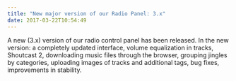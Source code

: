 ```yaml
---
title: "New major version of our Radio Panel: 3.x"
date: 2017-03-22T10:54:49
---
```


A new (3.x) version of our radio control panel has been released. In the new version: a completely updated interface, volume equalization in tracks, Shoutcast 2, downloading music files through the browser, grouping jingles by categories, uploading images of tracks and additional tags, bug fixes, improvements in stability.
